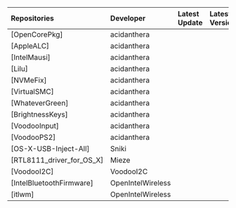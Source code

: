 | Repositories | Developer | Latest Update | Latest Version | Files                           |
|:-------------|:----------|:--------------|:---------------|:--------------------------------|
| [OpenCorePkg] | acidanthera |  |  |  |
| [AppleALC] | acidanthera |  |  |  |
| [IntelMausi] | acidanthera |  |  |  |
| [Lilu] | acidanthera |  |  |  |
| [NVMeFix] | acidanthera |  |  |  |
| [VirtualSMC] | acidanthera |  |  |  |
| [WhateverGreen] | acidanthera |  |  |  |
| [BrightnessKeys] | acidanthera |  |  |  |
| [VoodooInput] | acidanthera |  |  |  |
| [VoodooPS2] | acidanthera |  |  |  |
| [OS-X-USB-Inject-All] | Sniki |  |  |  |
| [RTL8111_driver_for_OS_X] | Mieze |  |  |  |
| [VoodooI2C] | VoodooI2C |  |  |  |
| [IntelBluetoothFirmware] | OpenIntelWireless |  |  |  |
| [itlwm] | OpenIntelWireless |  |  |  |
